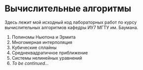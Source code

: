 # Вычислительные алгоритмы

Здесь лежит мой исходный код лабораторных работ по курсу вычислительных алгоритмов кафедры ИУ7 МГТУ им. Баумана.

1. Полиномы Ньютона и Эрмита
2. Многомерная интерполяция
3. Кубические сплайны
4. Среднеквадратичное приближение
5. Системы нелинейных уравнений
6. _To be continued..._
